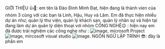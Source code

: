 GIỚI THIỆU 👍💖:
em tên là Đào Đình Minh Đạt, hiện đang là thành vien của nhóm 3 cùng với các bạn là Linh, Hậu, Huy và Lâm. Em đã thực hiện nhiều dự án như; quản lý thư viện, quản lý khách sạn, quản lý nhân sự và  hiện tại đang  làm dự án quản lý diện thoại vơi nhóm
CÔNG NGHỆ😉 :
hiện nay em đã được trải nghiệm các công nghẹ như : ![image](https://github.com/user-attachments/assets/4d5e1e4e-e21d-4d8c-b1f1-d1c4aaf40e26), microsoft Project  ![image](https://github.com/user-attachments/assets/dfce7e85-d729-4fb1-be14-4a03914aefa3),  mircosoft visual studio ![image](https://github.com/user-attachments/assets/c3db2917-6719-40a8-8ef6-2ada056604a5).
NGÔN NGỮ LẬP TRÌNH 😎:
đây là  phần em        




